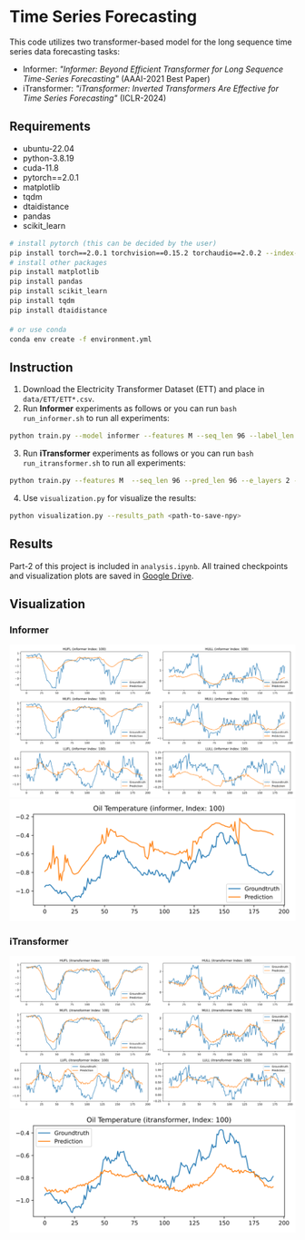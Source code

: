 # Time Series Forecasting
This code utilizes two transformer-based model for the long sequence time series data forecasting tasks:
- Informer: *"Informer: Beyond Efficient Transformer for Long Sequence Time-Series Forecasting"* (AAAI-2021 Best Paper)
- iTransformer: *"iTransformer: Inverted Transformers Are Effective for Time Series Forecasting"* (ICLR-2024)

## Requirements
- ubuntu-22.04
- python-3.8.19
- cuda-11.8
- pytorch==2.0.1
- matplotlib
- tqdm
- dtaidistance
- pandas
- scikit_learn

```bash
# install pytorch (this can be decided by the user)
pip install torch==2.0.1 torchvision==0.15.2 torchaudio==2.0.2 --index-url https://download.pytorch.org/whl/cu118
# install other packages
pip install matplotlib
pip install pandas
pip install scikit_learn
pip install tqdm
pip install dtaidistance

# or use conda
conda env create -f environment.yml
```

## Instruction
1. Download the Electricity Transformer Dataset (ETT) and place in `data/ETT/ETT*.csv`.
2. Run **Informer** experiments as follows or you can run `bash run_informer.sh` to run all experiments:
```bash
python train.py --model informer --features M --seq_len 96 --label_len 96 --pred_len 336 --e_layers 2 --d_layers 1 --attn prob --dataset_path data/ETT/ETTh1.csv
```
3. Run **iTransformer** experiments as follows or you can run `bash run_itransformer.sh` to run all experiments:
```bash
python train.py --features M  --seq_len 96 --pred_len 96 --e_layers 2 --d_model 256 --d_ff 256 --model itransformer --train_epoch 10 --dataset_path data/ETT/ETTh1.csv
```
4. Use `visualization.py` for visualize the results:
```bash
python visualization.py --results_path <path-to-save-npy>
```

## Results
Part-2 of this project is included in `analysis.ipynb`. All trained checkpoints and visualization plots are saved in [Google Drive](https://drive.google.com/drive/folders/17BPktVHzoxET37LQ5zFpC1WMcvauCnK4?usp=sharing).

## Visualization
### Informer
![](assets/informer_feat.svg)
![](assets/informer_ot.svg)
### iTransformer
![](assets/itransformer_feat.svg)
![](assets/itransformer_ot.svg)
